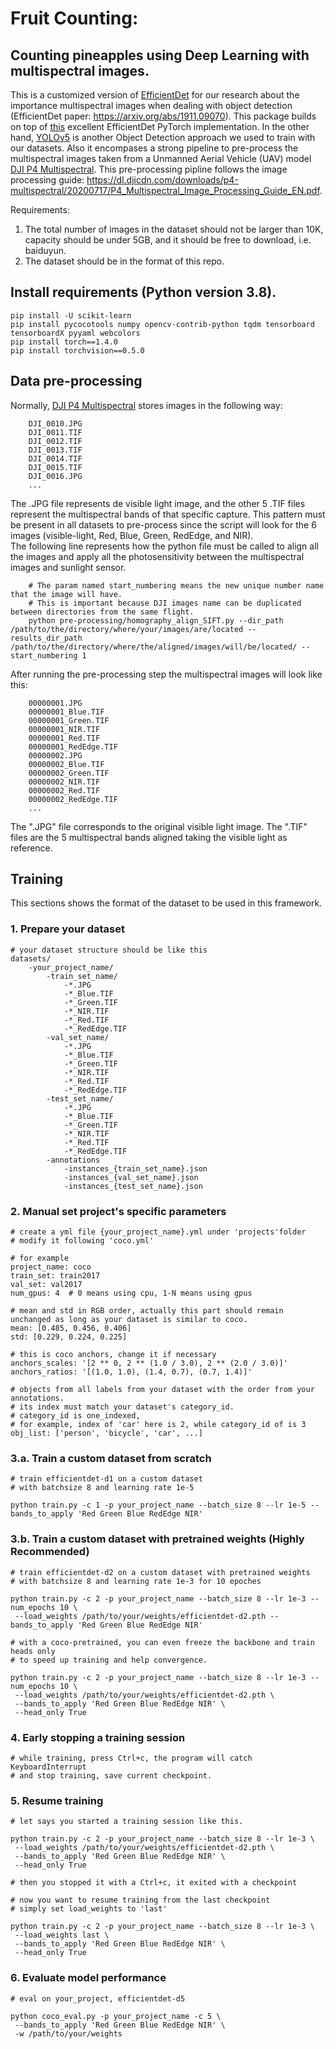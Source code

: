 # Fruit Counting:
## Counting pineapples using Deep Learning with multispectral images.
This is a customized version of [EfficientDet](https://arxiv.org/abs/1911.09070) for our research about the importance multispectral images when dealing with object detection (EfficientDet paper: https://arxiv.org/abs/1911.09070). This package builds on top of [this](https://github.com/zylo117/Yet-Another-EfficientDet-Pytorch) excellent EfficientDet PyTorch implementation. In the other hand, [YOLOv5](https://github.com/ultralytics/yolov5) is another Object Detection approach we used to train with our datasets.
Also it encompases a strong pipeline to pre-process the multispectral images taken from a Unmanned Aerial Vehicle (UAV) model [DJI P4 Multispectral](https://www.dji.com/p4-multispectral). This pre-processing pipline follows the image processing guide: https://dl.djicdn.com/downloads/p4-multispectral/20200717/P4_Multispectral_Image_Processing_Guide_EN.pdf.

Requirements:

1. The total number of images in the dataset should not be larger than 10K, capacity should be under 5GB, and it should be free to download, i.e. baiduyun.
2. The dataset should be in the format of this repo.

## Install requirements (Python version 3.8).
    pip install -U scikit-learn
    pip install pycocotools numpy opencv-contrib-python tqdm tensorboard tensorboardX pyyaml webcolors
    pip install torch==1.4.0
    pip install torchvision==0.5.0

## Data pre-processing
Normally, [DJI P4 Multispectral](https://www.dji.com/p4-multispectral) stores images in the following way:

        DJI_0010.JPG
        DJI_0011.TIF
        DJI_0012.TIF
        DJI_0013.TIF
        DJI_0014.TIF
        DJI_0015.TIF
        DJI_0016.JPG
        ...

The .JPG file represents de visible light image, and the other 5 .TIF files represent the multispectral bands of that specific capture. This pattern must be present in all datasets to pre-process since the script will look for the 6 images (visible-light, Red, Blue, Green, RedEdge, and NIR).   
The following line represents how the python file must be called to align all the images and apply all the photosensitivity between the multispectral images and sunlight sensor.

        # The param named start_numbering means the new unique number name that the image will have.  
        # This is important because DJI images name can be duplicated between directories from the same flight.
        python pre-processing/homography_align_SIFT.py --dir_path /path/to/the/directory/where/your/images/are/located --results_dir_path /path/to/the/directory/where/the/aligned/images/will/be/located/ --start_numbering 1

After running the pre-processing step the multispectral images will look like this:

        00000001.JPG
        00000001_Blue.TIF
        00000001_Green.TIF
        00000001_NIR.TIF
        00000001_Red.TIF
        00000001_RedEdge.TIF
        00000002.JPG
        00000002_Blue.TIF
        00000002_Green.TIF
        00000002_NIR.TIF
        00000002_Red.TIF
        00000002_RedEdge.TIF
        ...
 
The ".JPG" file corresponds to the original visible light image.
The ".TIF" files are the 5 multispectral bands aligned taking the visible light as reference. 

## Training

This sections shows the format of the dataset to be used in this framework.

### 1. Prepare your dataset

    # your dataset structure should be like this
    datasets/
        -your_project_name/
            -train_set_name/
                -*.JPG
                -*_Blue.TIF
                -*_Green.TIF
                -*_NIR.TIF
                -*_Red.TIF
                -*_RedEdge.TIF
            -val_set_name/
                -*.JPG
                -*_Blue.TIF
                -*_Green.TIF
                -*_NIR.TIF
                -*_Red.TIF
                -*_RedEdge.TIF
            -test_set_name/
                -*.JPG
                -*_Blue.TIF
                -*_Green.TIF
                -*_NIR.TIF
                -*_Red.TIF
                -*_RedEdge.TIF
            -annotations
                -instances_{train_set_name}.json
                -instances_{val_set_name}.json
                -instances_{test_set_name}.json
                
### 2. Manual set project's specific parameters

    # create a yml file {your_project_name}.yml under 'projects'folder 
    # modify it following 'coco.yml'

    # for example
    project_name: coco
    train_set: train2017
    val_set: val2017
    num_gpus: 4  # 0 means using cpu, 1-N means using gpus 

    # mean and std in RGB order, actually this part should remain unchanged as long as your dataset is similar to coco.
    mean: [0.485, 0.456, 0.406]
    std: [0.229, 0.224, 0.225]

    # this is coco anchors, change it if necessary
    anchors_scales: '[2 ** 0, 2 ** (1.0 / 3.0), 2 ** (2.0 / 3.0)]'
    anchors_ratios: '[(1.0, 1.0), (1.4, 0.7), (0.7, 1.4)]'

    # objects from all labels from your dataset with the order from your annotations.
    # its index must match your dataset's category_id.
    # category_id is one_indexed,
    # for example, index of 'car' here is 2, while category_id of is 3
    obj_list: ['person', 'bicycle', 'car', ...]
    
### 3.a. Train a custom dataset from scratch

    # train efficientdet-d1 on a custom dataset 
    # with batchsize 8 and learning rate 1e-5
    
    python train.py -c 1 -p your_project_name --batch_size 8 --lr 1e-5 --bands_to_apply 'Red Green Blue RedEdge NIR'

### 3.b. Train a custom dataset with pretrained weights (Highly Recommended)

    # train efficientdet-d2 on a custom dataset with pretrained weights
    # with batchsize 8 and learning rate 1e-3 for 10 epoches
    
    python train.py -c 2 -p your_project_name --batch_size 8 --lr 1e-3 --num_epochs 10 \
     --load_weights /path/to/your/weights/efficientdet-d2.pth --bands_to_apply 'Red Green Blue RedEdge NIR'
    
    # with a coco-pretrained, you can even freeze the backbone and train heads only
    # to speed up training and help convergence.
    
    python train.py -c 2 -p your_project_name --batch_size 8 --lr 1e-3 --num_epochs 10 \
     --load_weights /path/to/your/weights/efficientdet-d2.pth \
     --bands_to_apply 'Red Green Blue RedEdge NIR' \
     --head_only True

### 4. Early stopping a training session

    # while training, press Ctrl+c, the program will catch KeyboardInterrupt
    # and stop training, save current checkpoint.

### 5. Resume training

    # let says you started a training session like this.
    
    python train.py -c 2 -p your_project_name --batch_size 8 --lr 1e-3 \
     --load_weights /path/to/your/weights/efficientdet-d2.pth \
     --bands_to_apply 'Red Green Blue RedEdge NIR' \
     --head_only True
     
    # then you stopped it with a Ctrl+c, it exited with a checkpoint
    
    # now you want to resume training from the last checkpoint
    # simply set load_weights to 'last'
    
    python train.py -c 2 -p your_project_name --batch_size 8 --lr 1e-3 \
     --load_weights last \
     --bands_to_apply 'Red Green Blue RedEdge NIR' \
     --head_only True

### 6. Evaluate model performance

    # eval on your_project, efficientdet-d5
    
    python coco_eval.py -p your_project_name -c 5 \
     --bands_to_apply 'Red Green Blue RedEdge NIR' \
     -w /path/to/your/weights
